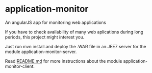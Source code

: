 # application-monitor
An angularJS app for monitoring web applications

If you have to check availability of many web aplications during long periods, this project might interest you.

Just run mvn install and deploy the .WAR file in an JEE7 server for the module application-monitor-server.

Read <a href="https://github.com/fernandogomesdf/application-monitor/blob/master/application-monitor-client/src/site/README.md"> README.md</a> for more instructions about the module application-monitor-client.
